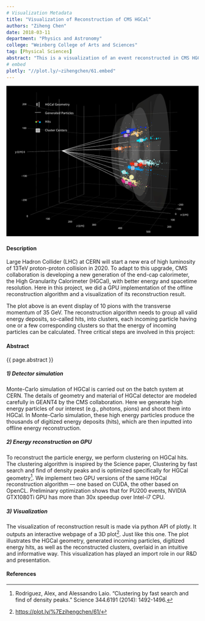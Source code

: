 ```yaml
---
# Visualization Metadata
title: "Visualization of Reconstruction of CMS HGCal"
authors: "Ziheng Chen"
date: 2018-03-11
department: "Physics and Astronomy"
college: "Weinberg College of Arts and Sciences"
tag: [Physical Sciences]
abstract: "This is a visualization of an event reconstructed in CMS HGCal. This event is consist of 10 pions with a transverse momentum of 35 GeV. The reconstruction algorithm groups all valid energy deposits (hits) into clusters, each incoming particle having one or a few corresponding clusters, so that the energy of incoming particles can be calculated. This plot illustrates that our GPU-accelerated reconstruction produces a visually correct result of hit clusters: 10 generated pions, shown as ten white straight lines,  are shot from the origin into HGCal, causing thousands of hits. For each incoming pion, the reconstruction successfully produces one or a few clusters of hits, indicated by the colors. The cluster centers are shown as white squares, sizes of which correspond to cluster energies."
# embed
plotly: "//plot.ly/~zihengchen/61.embed"
---
```

![CMS HGCal](/assets/images/2018/reconstruction-of-cms.png)

#### Description
Large Hadron Collider (LHC) at CERN will start a new era of high luminosity of 13TeV proton-proton collision in 2020. To adapt to this upgrade, CMS collaboration is developing a new generation of the end-cap calorimeter, the High Granularity Calorimeter (HGCal), with better energy and spacetime resolution. Here in this project, we did a GPU implementation of the offline reconstruction algorithm and a visualization of its reconstruction result.

The plot above is an event display of 10 pions with the transverse momentum of 35 GeV. The reconstruction algorithm needs to group all valid energy deposits, so-called hits, into clusters, each incoming particle having one or a few corresponding clusters so that the energy of incoming particles can be calculated. Three critical steps are involved in this project:

#### Abstract
{{ page.abstract }}

##### 1) Detector simulation
Monte-Carlo simulation of HGCal is carried out on the batch system at CERN. The details of geometry and material of HGCal detector are modeled carefully in GEANT4 by the CMS collaboration. Here we generate high energy particles of our interest (e.g., photons, pions) and shoot them into HGCal. In Monte-Carlo simulation, these high energy particles produce the thousands of digitized energy deposits (hits), which are then inputted into offline energy reconstruction.

##### 2) Energy reconstruction on GPU
To reconstruct the particle energy, we perform clustering on HGCal hits. The clustering algorithm is inspired by the Science paper, Clustering by fast search and find of density peaks and is optimized specifically for HGCal geometry[^1]. We implement two GPU versions of the same HGCal reconstruction algorithm — one based on CUDA, the other based on OpenCL. Preliminary optimization shows that for PU200 events, NVIDIA GTX1080Ti GPU has more than 30x speedup over Intel-i7 CPU.

##### 3) Visualization
The visualization of reconstruction result is made via python API of plotly. It outputs an interactive webpage of a 3D plot[^2]. Just like this one. The plot illustrates the HGCal geometry, generated incoming particles, digitized energy hits, as well as the reconstructed clusters, overlaid in an intuitive and informative way. This visualization has played an import role in our R&D and presentation.

#### References
[^1]: Rodriguez, Alex, and Alessandro Laio. “Clustering by fast search and find of density peaks.” Science 344.6191 (2014): 1492-1496.

[^2]: https://plot.ly/%7Ezihengchen/61/
